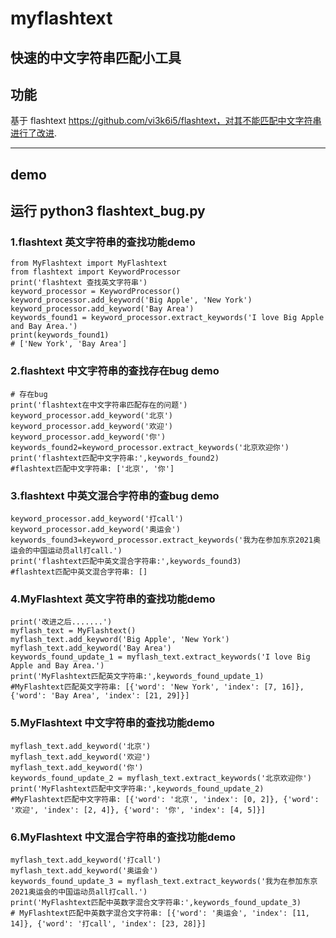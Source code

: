 # myflashtext
快速的中文字符串匹配小工具
---


## 功能
基于 flashtext https://github.com/vi3k6i5/flashtext，对其不能匹配中文字符串进行了改进.

---
## demo 
运行 python3 flashtext_bug.py
---
### 1.flashtext 英文字符串的查找功能demo
```
from MyFlashtext import MyFlashtext
from flashtext import KeywordProcessor
print('flashtext 查找英文字符串')
keyword_processor = KeywordProcessor()
keyword_processor.add_keyword('Big Apple', 'New York')
keyword_processor.add_keyword('Bay Area')
keywords_found1 = keyword_processor.extract_keywords('I love Big Apple and Bay Area.')
print(keywords_found1)
# ['New York', 'Bay Area']
```
### 2.flashtext 中文字符串的查找存在bug demo
```
# 存在bug
print('flashtext在中文字符串匹配存在的问题')
keyword_processor.add_keyword('北京')
keyword_processor.add_keyword('欢迎')
keyword_processor.add_keyword('你')
keywords_found2=keyword_processor.extract_keywords('北京欢迎你')
print('flashtext匹配中文字符串:',keywords_found2)
#flashtext匹配中文字符串: ['北京', '你']
```

### 3.flashtext 中英文混合字符串的查bug demo

```
keyword_processor.add_keyword('打call')
keyword_processor.add_keyword('奥运会')
keywords_found3=keyword_processor.extract_keywords('我为在参加东京2021奥运会的中国运动员all打call.')
print('flashtext匹配中英文混合字符串:',keywords_found3)
#flashtext匹配中英文混合字符串: []
```

### 4.MyFlashtext 英文字符串的查找功能demo
```
print('改进之后.......')
myflash_text = MyFlashtext()
myflash_text.add_keyword('Big Apple', 'New York')
myflash_text.add_keyword('Bay Area')
keywords_found_update_1 = myflash_text.extract_keywords('I love Big Apple and Bay Area.')
print('MyFlashtext匹配英文字符串:',keywords_found_update_1)
#MyFlashtext匹配英文字符串: [{'word': 'New York', 'index': [7, 16]}, {'word': 'Bay Area', 'index': [21, 29]}]
```

### 5.MyFlashtext 中文字符串的查找功能demo
```
myflash_text.add_keyword('北京')
myflash_text.add_keyword('欢迎')
myflash_text.add_keyword('你')
keywords_found_update_2 = myflash_text.extract_keywords('北京欢迎你')
print('MyFlashtext匹配中文字符串:',keywords_found_update_2)
#MyFlashtext匹配中文字符串: [{'word': '北京', 'index': [0, 2]}, {'word': '欢迎', 'index': [2, 4]}, {'word': '你', 'index': [4, 5]}]
```

### 6.MyFlashtext 中文混合字符串的查找功能demo
```
myflash_text.add_keyword('打call')
myflash_text.add_keyword('奥运会')
keywords_found_update_3 = myflash_text.extract_keywords('我为在参加东京2021奥运会的中国运动员all打call.')
print('MyFlashtext匹配中英数字混合文字符串:',keywords_found_update_3)
# MyFlashtext匹配中英数字混合文字符串: [{'word': '奥运会', 'index': [11, 14]}, {'word': '打call', 'index': [23, 28]}]
```